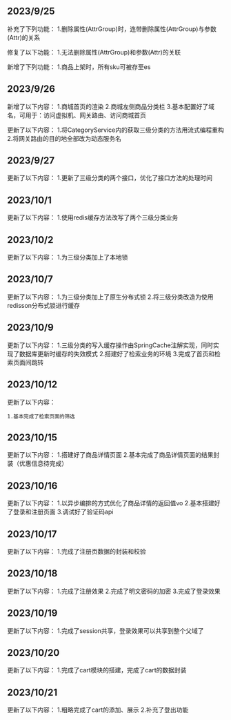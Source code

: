 <!--
 * @Author: InnerSekiro a18290531268@163.com
 * @Date: 2023-09-25 21:43:28
 * @LastEditors: InnerSekiro a18290531268@163.com
 * @LastEditTime: 2023-10-09 15:58:15
 * @FilePath: \undefinedc:\Users\ASUS\Desktop\IDEA\mall\bugFixingLog.md
 * @Description: 这是默认设置,请设置`customMade`, 打开koroFileHeader查看配置 进行设置: https://github.com/OBKoro1/koro1FileHeader/wiki/%E9%85%8D%E7%BD%AE
-->

## 2023/9/25

补充了下列功能：
    1.删除属性(AttrGroup)时，连带删除属性(AttrGroup)与参数(Attr)的关系

修复了以下功能：
    1.无法删除属性(AttrGroup)和参数(Attr)的关联

新增了下列功能：
    1.商品上架时，所有sku可被存至es







## 2023/9/26

新增了以下内容：
    1.商城首页的渲染
    2.商城左侧商品分类栏
    3.基本配置好了域名，可用于：访问虚拟机、网关路由、访问商城首页

更新了以下内容：
    1.将CategoryService内的获取三级分类的方法用流式编程重构
    2.将网关路由的目的地全部改为动态服务名



## 2023/9/27

更新了以下内容：
    1.更新了三级分类的两个接口，优化了接口方法的处理时间




## 2023/10/1

更新了以下内容：
    1.使用redis缓存方法改写了两个三级分类业务




## 2023/10/2

更新了以下内容：
    1.为三级分类加上了本地锁




## 2023/10/7

更新了以下内容：
    1.为三级分类加上了原生分布式锁
    2.将三级分类改造为使用redisson分布式锁进行缓存
    




## 2023/10/9

更新了以下内容：
    1.三级分类的写入缓存操作由SpringCache注解实现，同时实现了数据库更新时缓存的失效模式
    2.搭建好了检索业务的环境
    3.完成了首页和检索页面间跳转




## 2023/10/12

更新了以下内容：

    1.基本完成了检索页面的筛选



## 2023/10/15

更新了以下内容：
    1.搭建好了商品详情页面
    2.基本完成了商品详情页面的结果封装（优惠信息待完成）









## 2023/10/16

更新了以下内容：
    1.以异步编排的方式优化了商品详情的返回值vo
    2.基本搭建好了登录和注册页面
    3.调试好了验证码api


## 2023/10/17

更新了以下内容：
    1.完成了注册页数据的封装和校验




## 2023/10/18

更新了以下内容：
    1.完成了注册效果
    2.完成了明文密码的加密
    3.完成了登录效果




## 2023/10/19

更新了以下内容：
    1.完成了session共享，登录效果可以共享到整个父域了


## 2023/10/20

更新了以下内容：
    1.完成了cart模块的搭建，完成了cart的数据封装




## 2023/10/21

更新了以下内容：
    1.粗略完成了cart的添加、展示
    2.补充了登出功能
    

    